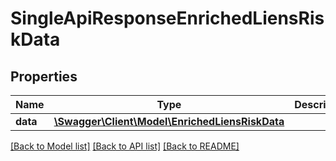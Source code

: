 # SingleApiResponseEnrichedLiensRiskData

## Properties
Name | Type | Description | Notes
------------ | ------------- | ------------- | -------------
**data** | [**\Swagger\Client\Model\EnrichedLiensRiskData**](EnrichedLiensRiskData.md) |  | [optional] 

[[Back to Model list]](../../README.md#documentation-for-models) [[Back to API list]](../../README.md#documentation-for-api-endpoints) [[Back to README]](../../README.md)

